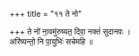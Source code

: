 +++
title = "११ ते नो"

+++
ते नो॑ ना॒वमु॑रुष्यत॒ दिवा॒ नक्तं॑ सुदानवः ।  
अरि॑ष्यन्तो॒ नि पा॒युभिः॑ सचेमहि ॥